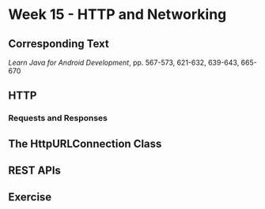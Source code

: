 # Week 15 - HTTP and Networking

## Corresponding Text
*Learn Java for Android Development*, pp. 567-573, 621-632, 639-643, 665-670

## HTTP
### Requests and Responses

## The HttpURLConnection Class

## REST APIs

## Exercise

